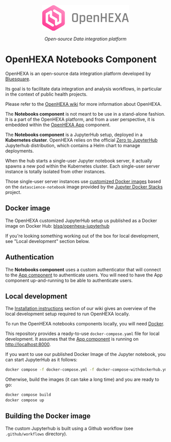 <div align="center">
   <img alt="OpenHEXA Logo" src="https://raw.githubusercontent.com/BLSQ/openhexa-app/main/hexa/static/img/logo/logo_with_text_grey.svg" height="80">
</div>
<p align="center">
    <em>Open-source Data integration platform</em>
</p>

OpenHEXA Notebooks Component
============================

OpenHEXA is an open-source data integration platform developed by [Bluesquare](https://bluesquarehub.com).

Its goal is to facilitate data integration and analysis workflows, in particular in the context of public health
projects.

Please refer to the [OpenHEXA wiki](https://github.com/BLSQ/openhexa/wiki/Home) for more information about OpenHEXA.

The **Notebooks component** is not meant to be use in a stand-alone fashion. It is a part of the OpenHEXA platform, and
from a user perspective, it is embedded within the [OpenHEXA App](https://github.com/BLSQ/openhexa-app) component.

The **Notebooks component** is a JupyterHub setup, deployed in a **Kubernetes cluster**. OpenHEXA relies on the official
[Zero to JupyterHub](https://zero-to-jupyterhub.readthedocs.io/) Jupyterhub distribution, which contains a Helm chart
to manage deployments.

When the hub starts a single-user Jupyter notebook server, it actually spawns a new pod within the Kubernetes cluster.
Each single-user server instance is totally isolated from other instances.

Those single-user server instances use [customized Docker images](https://github.com/BLSQ/openhexa-docker-images)
based on the `datascience-notebook` image provided by the
[Jupyter Docker Stacks](https://github.com/jupyter/docker-stacks) project.

Docker image
------------

The OpenHEXA customized JupyterHub setup us published as a Docker image on Docker Hub:
[blsq/openhexa-jupyterhub](https://hub.docker.com/r/blsq/openhexa-jupyterhub)

If you're looking something working out of the box for local development, see "Local development" section below.

Authentication
--------------

The **Notebooks component** uses a custom authenticator that will connect to the 
[App component](https://github.com/blsq/openhexa-app) to authenticate users. You will need to have the App
component up-and-running to be able to authenticate users.

Local development
-----------------

The [Installation instructions](https://github.com/BLSQ/openhexa/wiki/Installation-instructions#development-installation)
section of our wiki gives an overview of the local development setup required to run OpenHEXA locally.

To run the OpenHEXA notebooks components locally, you will need [Docker](https://www.docker.com/).

This repository provides a ready-to-use `docker-compose.yaml` file for local development. It assumes that the 
[App component](https://github.com/blsq/openhexa-app) is running on [http://localhost:8000](http://localhost:8000).

If you want to use our published Docker Image of the Jupyter notebook, you can
start JupyterHub as it follows:

```bash
docker compose -f docker-compose.yml -f docker-compose-withdockerhub.yml up
```

Otherwise, build the images (it can take a long time) and you are ready to go:

```bash
docker compose build
docker compose up
```

Building the Docker image
-------------------------

The custom Jupyterhub is built using a Github workflow (see `.github/workflows` directory).